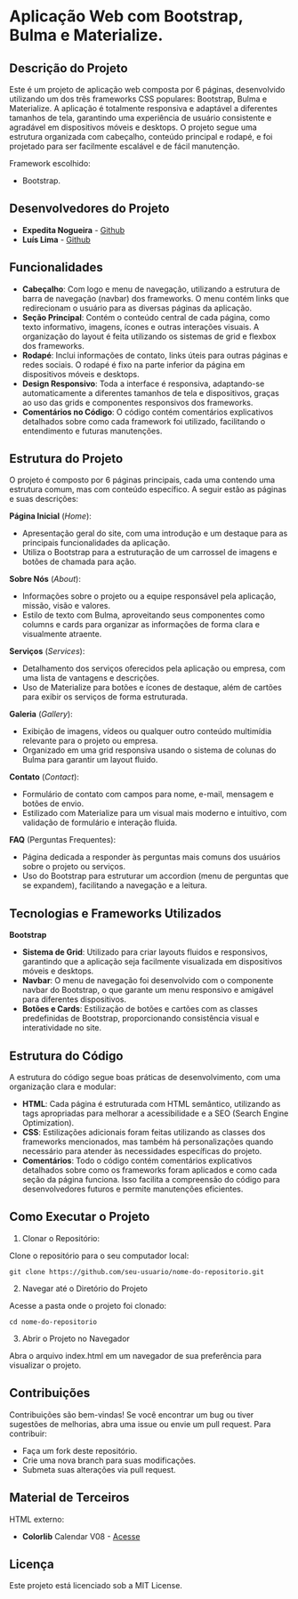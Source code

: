# Aplicação Web com Bootstrap, Bulma e Materialize.

## Descrição do Projeto

Este é um projeto de aplicação web composta por 6 páginas, desenvolvido utilizando um dos três frameworks CSS populares: Bootstrap, Bulma e Materialize. A aplicação é totalmente responsiva e adaptável a diferentes tamanhos de tela, garantindo uma experiência de usuário consistente e agradável em dispositivos móveis e desktops. O projeto segue uma estrutura organizada com cabeçalho, conteúdo principal e rodapé, e foi projetado para ser facilmente escalável e de fácil manutenção.

Framework escolhido:

- Bootstrap.

## Desenvolvedores do Projeto

- **Expedita Nogueira** - [Github](https://github.com/ExpeditaNogueira)
- **Luís Lima** - [Github](https://github.com/LGSLima)

## Funcionalidades

- **Cabeçalho**: Com logo e menu de navegação, utilizando a estrutura de barra de navegação (navbar) dos frameworks. O menu contém links que redirecionam o usuário para as diversas páginas da aplicação.
- **Seção Principal**: Contém o conteúdo central de cada página, como texto informativo, imagens, ícones e outras interações visuais. A organização do layout é feita utilizando os sistemas de grid e flexbox dos frameworks.
- **Rodapé**: Inclui informações de contato, links úteis para outras páginas e redes sociais. O rodapé é fixo na parte inferior da página em dispositivos móveis e desktops.
- **Design Responsivo**: Toda a interface é responsiva, adaptando-se automaticamente a diferentes tamanhos de tela e dispositivos, graças ao uso das grids e componentes responsivos dos frameworks.
- **Comentários no Código**: O código contém comentários explicativos detalhados sobre como cada framework foi utilizado, facilitando o entendimento e futuras manutenções.

## Estrutura do Projeto

O projeto é composto por 6 páginas principais, cada uma contendo uma estrutura comum, mas com conteúdo específico. A seguir estão as páginas e suas descrições:

**Página Inicial** (*Home*):
- Apresentação geral do site, com uma introdução e um destaque para as principais funcionalidades da aplicação.
- Utiliza o Bootstrap para a estruturação de um carrossel de imagens e botões de chamada para ação.

**Sobre Nós** (*About*):
- Informações sobre o projeto ou a equipe responsável pela aplicação, missão, visão e valores.
- Estilo de texto com Bulma, aproveitando seus componentes como columns e cards para organizar as informações de forma clara e visualmente atraente.

**Serviços** (*Services*):
- Detalhamento dos serviços oferecidos pela aplicação ou empresa, com uma lista de vantagens e descrições.
- Uso de Materialize para botões e ícones de destaque, além de cartões para exibir os serviços de forma estruturada.

**Galeria** (*Gallery*):
- Exibição de imagens, vídeos ou qualquer outro conteúdo multimídia relevante para o projeto ou empresa.
- Organizado em uma grid responsiva usando o sistema de colunas do Bulma para garantir um layout fluido.

**Contato** (*Contact*):
- Formulário de contato com campos para nome, e-mail, mensagem e botões de envio.
- Estilizado com Materialize para um visual mais moderno e intuitivo, com validação de formulário e interação fluida.

**FAQ** (Perguntas Frequentes):
- Página dedicada a responder às perguntas mais comuns dos usuários sobre o projeto ou serviços.
- Uso do Bootstrap para estruturar um accordion (menu de perguntas que se expandem), facilitando a navegação e a leitura.

## Tecnologias e Frameworks Utilizados

**Bootstrap**

- **Sistema de Grid**: Utilizado para criar layouts fluidos e responsivos, garantindo que a aplicação seja facilmente visualizada em dispositivos móveis e desktops.
- **Navbar**: O menu de navegação foi desenvolvido com o componente navbar do Bootstrap, o que garante um menu responsivo e amigável para diferentes dispositivos.
- **Botões e Cards**: Estilização de botões e cartões com as classes predefinidas de Bootstrap, proporcionando consistência visual e interatividade no site.

## Estrutura do Código

A estrutura do código segue boas práticas de desenvolvimento, com uma organização clara e modular:

- **HTML**: Cada página é estruturada com HTML semântico, utilizando as tags apropriadas para melhorar a acessibilidade e a SEO (Search Engine Optimization).
- **CSS**: Estilizações adicionais foram feitas utilizando as classes dos frameworks mencionados, mas também há personalizações quando necessário para atender às necessidades específicas do projeto.
- **Comentários**: Todo o código contém comentários explicativos detalhados sobre como os frameworks foram aplicados e como cada seção da página funciona. Isso facilita a compreensão do código para desenvolvedores futuros e permite manutenções eficientes.

## Como Executar o Projeto

1. Clonar o Repositório:

Clone o repositório para o seu computador local:

```
git clone https://github.com/seu-usuario/nome-do-repositorio.git
```

2. Navegar até o Diretório do Projeto

Acesse a pasta onde o projeto foi clonado:

```
cd nome-do-repositorio
```

3. Abrir o Projeto no Navegador

Abra o arquivo index.html em um navegador de sua preferência para visualizar o projeto.

## Contribuições

Contribuições são bem-vindas! Se você encontrar um bug ou tiver sugestões de melhorias, abra uma issue ou envie um pull request. Para contribuir:

- Faça um fork deste repositório.
- Crie uma nova branch para suas modificações.
- Submeta suas alterações via pull request.

## Material de Terceiros

HTML externo:

- **Colorlib** Calendar V08 - [Acesse](https://colorlib.com/wp/template/calendar-08/)

## Licença

Este projeto está licenciado sob a MIT License.